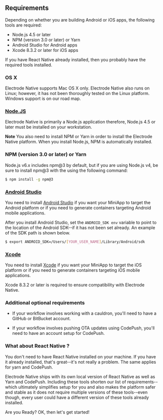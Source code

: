 ## Requirements

Depending on whether you are building Android or iOS apps, the following tools are required:

* Node.js 4.5 or later
* NPM (version 3.0 or later) or Yarn
* Android Studio for Android apps
* Xcode 8.3.2 or later for iOS apps

If you have React Native already installed, then you probably have the required tools installed.

### OS X

Electrode Native supports Mac OS X only. Electrode Native also runs on Linux; however, it has not been thoroughly tested on the Linux platform. Windows support is on our road map.

### [Node.JS](https://nodejs.org/en/)

Electrode Native is primarily a Node.js application therefore, Node.js 4.5 or later must be installed on your workstation.  

**Note** You also need to install NPM or Yarn in order to install the Electrode Native platform. When you install Node.js, NPM is automatically installed.

### NPM (version 3.0 or later) or Yarn

Node.js v6.x includes npm@3 by default, but if you are using Node.js v4, be sure to install npm@3 with the using the following command:

```bash
$ npm install -g npm@3
```

### [Android Studio](https://developer.android.com/studio/index.html)

You need to install [Android Studio](https://developer.android.com/studio/index.html) if you want your MiniApp to target the Android platform or if you need to generate containers targeting Android mobile applications.

After you install Android Studio, set the `ANDROID_SDK env` variable to point to the location of the Android SDK--if it has not been set already. An example of the SDK path is shown below.  

```bash
$ export ANDROID_SDK=/Users/[YOUR_USER_NAME]/Library/Android/sdk
```

### [Xcode](https://developer.apple.com/xcode/)

You need to install [Xcode](https://developer.apple.com/xcode/) if you want your MiniApp to target the iOS platform  or if you need to generate containers targeting iOS mobile applications.

Xcode 8.3.2 or later is required to ensure compatibility with Electrode Native.

### Additional optional requirements

- If your workflow involves working with a cauldron, you'll need to have a GitHub or BitBucket account.

- If your workflow involves pushing OTA updates using CodePush, you'll need to have an account setup for CodePush.

### What about React Native ?

You don't need to have React Native installed on your machine. If you have it already installed, that's great--it's not really a problem. The same applies for yarn and CodePush.

Electrode Native ships with its own local version of React Native as well as Yarn and CodePush. Including these tools shorten our list of requirements--which ultimately simplifies setup for you and also makes the platform safer and stable as it does not require multiple versions of these tools--even though, every user could have a different version of these tools already installed.

Are you Ready?    OK, then let's get started!
